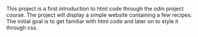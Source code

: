 This project is a first introduction to html code through the odin project course.
The project will display a simple website containing a few recipes.
The initial goal is to get familiar with html code and later on to style it through css.